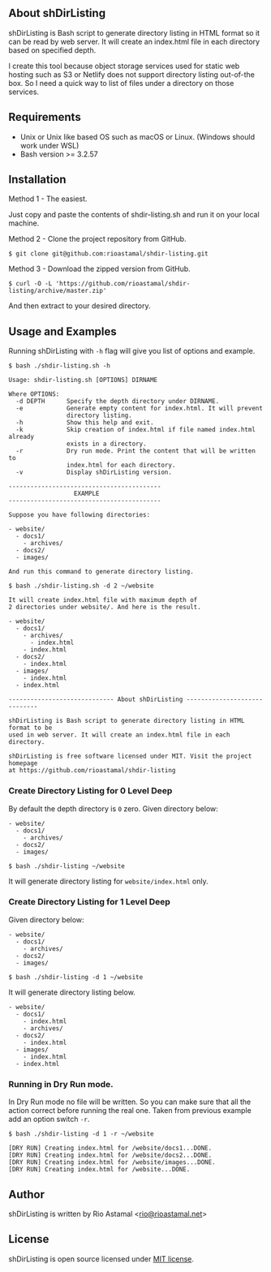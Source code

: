 ## About shDirListing

shDirListing is Bash script to generate directory listing in HTML format so it can be read by web server. It will create an index.html file in each directory based on specified depth.

I create this tool because object storage services used for static web hosting such as S3 or Netlify does not support directory listing out-of-the box. So I need a quick way to list of files under a directory on those services.

## Requirements

- Unix or Unix like based OS such as macOS or Linux. (Windows should work under WSL)
- Bash version >= 3.2.57

## Installation

Method 1 - The easiest.

Just copy and paste the contents of shdir-listing.sh and run it on your local machine.

Method 2 - Clone the project repository from GitHub.

```
$ git clone git@github.com:rioastamal/shdir-listing.git
```

Method 3 - Download the zipped version from GitHub.

```
$ curl -O -L 'https://github.com/rioastamal/shdir-listing/archive/master.zip'
```

And then extract to your desired directory.

## Usage and Examples

Running shDirListing with `-h` flag will give you list of options and example.

```
$ bash ./shdir-listing.sh -h
```

```
Usage: shdir-listing.sh [OPTIONS] DIRNAME

Where OPTIONS:
  -d DEPTH      Specify the depth directory under DIRNAME.
  -e            Generate empty content for index.html. It will prevent
                directory listing.
  -h            Show this help and exit.
  -k            Skip creation of index.html if file named index.html already
                exists in a directory.
  -r            Dry run mode. Print the content that will be written to
                index.html for each directory.
  -v            Display shDirListing version.

------------------------------------------
                  EXAMPLE
------------------------------------------

Suppose you have following directories:

- website/
  - docs1/
    - archives/
  - docs2/
  - images/

And run this command to generate directory listing.

$ bash ./shdir-listing.sh -d 2 ~/website

It will create index.html file with maximum depth of
2 directories under website/. And here is the result.

- website/
  - docs1/
    - archives/
      - index.html
    - index.html
  - docs2/
    - index.html
  - images/
    - index.html
  - index.html

----------------------------- About shDirListing -----------------------------

shDirListing is Bash script to generate directory listing in HTML format to be
used in web server. It will create an index.html file in each directory.

shDirListing is free software licensed under MIT. Visit the project homepage
at https://github.com/rioastamal/shdir-listing
```

### Create Directory Listing for 0 Level Deep

By default the depth directory is `0` zero. Given directory below:

```
- website/
  - docs1/
    - archives/
  - docs2/
  - images/
```

```
$ bash ./shdir-listing ~/website
```

It will generate directory listing for `website/index.html` only.

### Create Directory Listing for 1 Level Deep

Given directory below:

```
- website/
  - docs1/
    - archives/
  - docs2/
  - images/
```

```
$ bash ./shdir-listing -d 1 ~/website
```

It will generate directory listing below.

```
- website/
  - docs1/
    - index.html
    - archives/
  - docs2/
    - index.html
  - images/
    - index.html
  - index.html
```

### Running in Dry Run mode.

In Dry Run mode no file will be written. So you can make sure that all the action correct before running the real one. Taken from previous example add an option switch `-r`.

```
$ bash ./shdir-listing -d 1 -r ~/website
```

```
[DRY RUN] Creating index.html for /website/docs1...DONE.
[DRY RUN] Creating index.html for /website/docs2...DONE.
[DRY RUN] Creating index.html for /website/images...DONE.
[DRY RUN] Creating index.html for /website...DONE.
```

## Author

shDirListing is written by Rio Astamal &lt;rio@rioastamal.net&gt;

## License

shDirListing is open source licensed under [MIT license](http://opensource.org/licenses/MIT).